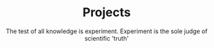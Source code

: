 ---
layout: page
title: Projects
subtitle: The test of all knowledge is experiment. Experiment is the sole judge of scientific 'truth'
---
